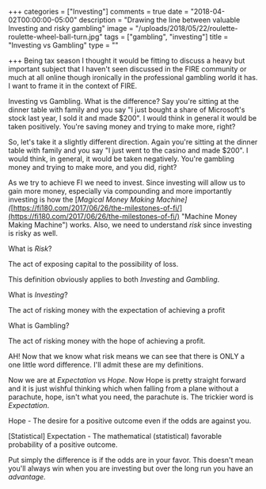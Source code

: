 +++
categories = ["Investing"]
comments = true
date = "2018-04-02T00:00:00-05:00"
description = "Drawing the line between valuable Investing and risky gambling"
image = "/uploads/2018/05/22/roulette-roulette-wheel-ball-turn.jpg"
tags = ["gambling", "investing"]
title = "Investing vs Gambling"
type = ""

+++
Being tax season I thought it would be fitting to discuss a heavy but important subject that I haven't seen discussed in the FIRE community or much at all online though ironically in the professional gambling world it has. I want to frame it in the context of FIRE.

Investing vs Gambling. What is the difference? Say you're sitting at the dinner table with family and you say "I just bought a share of Microsoft's stock last year, I sold it and made $200". I would think in general it would be taken positively. You're saving money and trying to make more, right?

So, let's take it a slightly different direction. Again you're sitting at the dinner table with family and you say "I just went to the casino and made $200". I would think, in general, it would be taken negatively. You're gambling money and trying to make more, and you did, right?

As we try to achieve FI we need to invest. Since investing will allow us to gain more money, especially via compounding and more importantly investing is how the \[_Magical Money Making Machine\](_[https://fi180.com/2017/06/26/the-milestones-of-fi/](https://fi180.com/2017/06/26/the-milestones-of-fi/) "Machine Money Making Machine") works. Also, we need to understand _risk_ since investing is risky as well.

What is _Risk_?

The act of exposing capital to the possibility of loss.

This definition obviously applies to both _Investing_ and _Gambling_.

What is _Investing_?

The act of risking money with the expectation of achieving a profit

What is Gambling?

The act of risking money with the hope of achieving a profit.

AH! Now that we know what risk means we can see that there is ONLY a one little word difference. I'll admit these are my definitions. 

Now we are at _Expectation_ vs _Hope_. Now Hope is pretty straight forward and it is just wishful thinking which when falling from a plane without a parachute, hope, isn't what you need, the parachute is. The trickier word is _Expectation_.

Hope - The desire for a positive outcome even if the odds are against you.

\[Statistical\] Expectation - The mathematical (statistical) favorable probability of a positive outcome.

Put simply the difference is if the odds are in your favor. This doesn't mean you'll always win when you are investing but over the long run you have an _advantage._ 